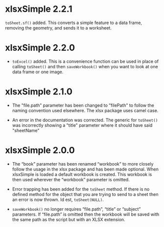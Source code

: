 # xlsxSimple 2.2.1

`toSheet.sf()` added. This converts a simple feature to a data frame, removing the geometry, and sends it to a worksheet.

# xlsxSimple 2.2.0

* `toExcel()` added. This is a convenience function can be used in place of calling `toSheet()` 
  and then `saveWorkbook()` when you want to look at one data frame or one image. 
  
# xlsxSimple 2.1.0

* The "file.path" parameter has been changed to "filePath" to follow the naming convention 
used elsewhere. The xlsx package uses camel case.  

* An error in the documentation was corrected. The generic for `toSheet()` was incorrectly 
showing a "title" parameter where it should have said "sheetName"

# xlsxSimple 2.0.0

* The “book” parameter has been renamed “workbook” to more closely follow the usage in the
  xlsx package and has been made optional. When xlsxSimple is loaded a default workbook is
  created. This workbook is then used wherever the “workbook” parameter is omitted.
  
* Error trapping has been added for the `toSheet` method. If there is no defined method for the
  object that you are trying to send to a sheet then an error is now thrown. Id est, `toSheet(NULL)`.
  
* `saveWorkbook()` no longer requires “file.path”, “title” or “subject” parameters. If “file.path” is
  omitted then the workbook will be saved with the same path as the script but with an XLSX
  extension.
